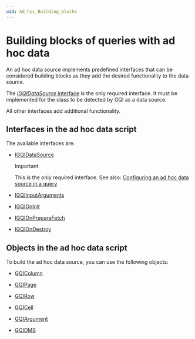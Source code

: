 ```yaml
---
uid: Ad_hoc_Building_blocks
---
```


# Building blocks of queries with ad hoc data

An ad hoc data source implements predefined interfaces that can be considered building blocks as they add the desired functionality to the data source.

The [*IGQIDataSource* interface](xref:IGQIDataSource) is the only required interface. It must be implemented for the class to be detected by GQI as a data source.

All other interfaces add additional functionality.

## Interfaces in the ad hoc data script

The available interfaces are:

- [IGQIDataSource](xref:IGQIDataSource)

  > [!IMPORTANT]
  > This is the only required interface. See also: [Configuring an ad hoc data source in a query](xref:Configuring_an_ad_hoc_data_source_in_a_query)

- [IGQIInputArguments](xref:IGQIInputArguments)

- [IGQIOnInit](xref:IGQIOnInit)

- [IGQIOnPrepareFetch](xref:IGQIOnPrepareFetch)

- [IGQIOnDestroy](xref:IGQIOnDestroy)

## Objects in the ad hoc data script

To build the ad hoc data source, you can use the following objects:

- [GQIColumn](xref:GQIColumn)

- [GQIPage](xref:GQIPage)

- [GQIRow](xref:GQIRow)

- [GQICell](xref:GQICell)

- [GQIArgument](xref:GQIArgument)

- [GQIDMS](xref:GQIDMS)
